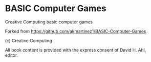 # BASIC Computer Games
Creative Computing basic computer games

Forked from https://github.com/akmartinez1/BASIC-Computer-Games

(c) Creative Computing

All book content is provided with the express consent of David H. Ahl, editor.


